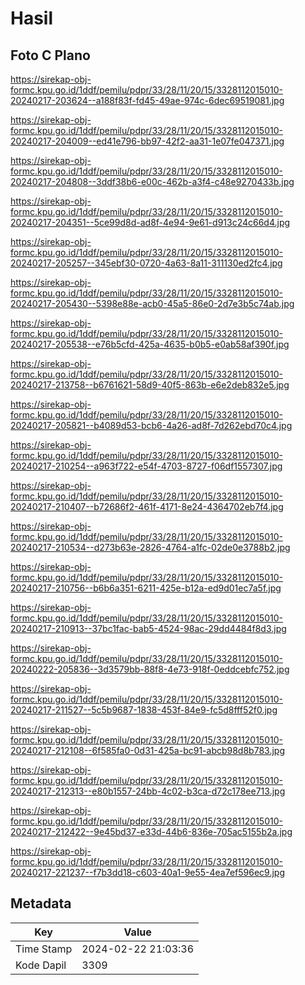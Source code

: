 # Hasil

## Foto C Plano

https://sirekap-obj-formc.kpu.go.id/1ddf/pemilu/pdpr/33/28/11/20/15/3328112015010-20240217-203624--a188f83f-fd45-49ae-974c-6dec69519081.jpg

https://sirekap-obj-formc.kpu.go.id/1ddf/pemilu/pdpr/33/28/11/20/15/3328112015010-20240217-204009--ed41e796-bb97-42f2-aa31-1e07fe047371.jpg

https://sirekap-obj-formc.kpu.go.id/1ddf/pemilu/pdpr/33/28/11/20/15/3328112015010-20240217-204808--3ddf38b6-e00c-462b-a3f4-c48e9270433b.jpg

https://sirekap-obj-formc.kpu.go.id/1ddf/pemilu/pdpr/33/28/11/20/15/3328112015010-20240217-204351--5ce99d8d-ad8f-4e94-9e61-d913c24c66d4.jpg

https://sirekap-obj-formc.kpu.go.id/1ddf/pemilu/pdpr/33/28/11/20/15/3328112015010-20240217-205257--345ebf30-0720-4a63-8a11-311130ed2fc4.jpg

https://sirekap-obj-formc.kpu.go.id/1ddf/pemilu/pdpr/33/28/11/20/15/3328112015010-20240217-205430--5398e88e-acb0-45a5-86e0-2d7e3b5c74ab.jpg

https://sirekap-obj-formc.kpu.go.id/1ddf/pemilu/pdpr/33/28/11/20/15/3328112015010-20240217-205538--e76b5cfd-425a-4635-b0b5-e0ab58af390f.jpg

https://sirekap-obj-formc.kpu.go.id/1ddf/pemilu/pdpr/33/28/11/20/15/3328112015010-20240217-213758--b6761621-58d9-40f5-863b-e6e2deb832e5.jpg

https://sirekap-obj-formc.kpu.go.id/1ddf/pemilu/pdpr/33/28/11/20/15/3328112015010-20240217-205821--b4089d53-bcb6-4a26-ad8f-7d262ebd70c4.jpg

https://sirekap-obj-formc.kpu.go.id/1ddf/pemilu/pdpr/33/28/11/20/15/3328112015010-20240217-210254--a963f722-e54f-4703-8727-f06df1557307.jpg

https://sirekap-obj-formc.kpu.go.id/1ddf/pemilu/pdpr/33/28/11/20/15/3328112015010-20240217-210407--b72686f2-461f-4171-8e24-4364702eb7f4.jpg

https://sirekap-obj-formc.kpu.go.id/1ddf/pemilu/pdpr/33/28/11/20/15/3328112015010-20240217-210534--d273b63e-2826-4764-a1fc-02de0e3788b2.jpg

https://sirekap-obj-formc.kpu.go.id/1ddf/pemilu/pdpr/33/28/11/20/15/3328112015010-20240217-210756--b6b6a351-6211-425e-b12a-ed9d01ec7a5f.jpg

https://sirekap-obj-formc.kpu.go.id/1ddf/pemilu/pdpr/33/28/11/20/15/3328112015010-20240217-210913--37bc1fac-bab5-4524-98ac-29dd4484f8d3.jpg

https://sirekap-obj-formc.kpu.go.id/1ddf/pemilu/pdpr/33/28/11/20/15/3328112015010-20240222-205836--3d3579bb-88f8-4e73-918f-0eddcebfc752.jpg

https://sirekap-obj-formc.kpu.go.id/1ddf/pemilu/pdpr/33/28/11/20/15/3328112015010-20240217-211527--5c5b9687-1838-453f-84e9-fc5d8fff52f0.jpg

https://sirekap-obj-formc.kpu.go.id/1ddf/pemilu/pdpr/33/28/11/20/15/3328112015010-20240217-212108--6f585fa0-0d31-425a-bc91-abcb98d8b783.jpg

https://sirekap-obj-formc.kpu.go.id/1ddf/pemilu/pdpr/33/28/11/20/15/3328112015010-20240217-212313--e80b1557-24bb-4c02-b3ca-d72c178ee713.jpg

https://sirekap-obj-formc.kpu.go.id/1ddf/pemilu/pdpr/33/28/11/20/15/3328112015010-20240217-212422--9e45bd37-e33d-44b6-836e-705ac5155b2a.jpg

https://sirekap-obj-formc.kpu.go.id/1ddf/pemilu/pdpr/33/28/11/20/15/3328112015010-20240217-221237--f7b3dd18-c603-40a1-9e55-4ea7ef596ec9.jpg


## Metadata

| Key        | Value               |
| ---------- | ------------------- |
| Time Stamp | 2024-02-22 21:03:36 |
| Kode Dapil | 3309                |



